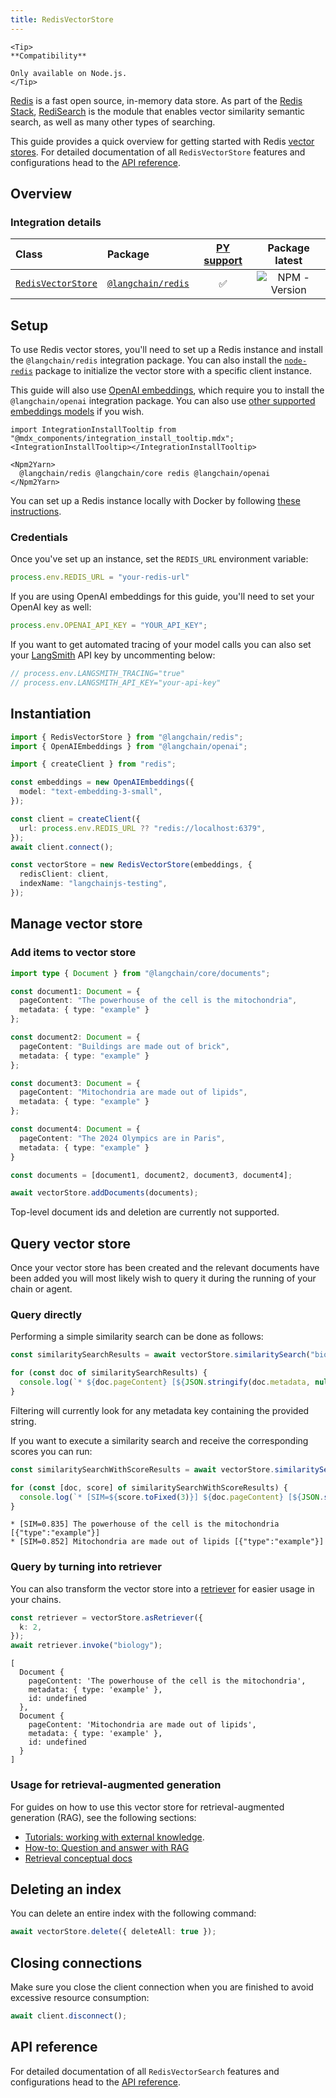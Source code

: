 ```yaml
---
title: RedisVectorStore
---
```


```{=mdx}
<Tip>
**Compatibility**

Only available on Node.js.
</Tip>
```
[Redis](https://redis.io/) is a fast open source, in-memory data store. As part of the [Redis Stack](https://redis.io/docs/latest/operate/oss_and_stack/install/install-stack/), [RediSearch](https://redis.io/docs/latest/develop/interact/search-and-query/) is the module that enables vector similarity semantic search, as well as many other types of searching.

This guide provides a quick overview for getting started with Redis [vector stores](/oss/concepts/#vectorstores). For detailed documentation of all `RedisVectorStore` features and configurations head to the [API reference](https://api.js.langchain.com/classes/langchain_redis.RedisVectorStore.html).

## Overview

### Integration details

| Class | Package | [PY support](https://python.langchain.com/docs/integrations/vectorstores/redis/) |  Package latest |
| :--- | :--- | :---: | :---: |
| [`RedisVectorStore`](https://api.js.langchain.com/classes/langchain_redis.RedisVectorStore.html) | [`@langchain/redis`](https://npmjs.com/@langchain/redis/) | ✅ |  ![NPM - Version](https://img.shields.io/npm/v/@langchain/redis?style=flat-square&label=%20&) |

## Setup

To use Redis vector stores, you'll need to set up a Redis instance and install the `@langchain/redis` integration package. You can also install the [`node-redis`](https://github.com/redis/node-redis) package to initialize the vector store with a specific client instance.

This guide will also use [OpenAI embeddings](/oss/integrations/text_embedding/openai), which require you to install the `@langchain/openai` integration package. You can also use [other supported embeddings models](/oss/integrations/text_embedding) if you wish.

```{=mdx}
import IntegrationInstallTooltip from "@mdx_components/integration_install_tooltip.mdx";
<IntegrationInstallTooltip></IntegrationInstallTooltip>

<Npm2Yarn>
  @langchain/redis @langchain/core redis @langchain/openai
</Npm2Yarn>
```
You can set up a Redis instance locally with Docker by following [these instructions](https://redis.io/docs/latest/operate/oss_and_stack/install/install-stack/docker/#redisredis-stack).

### Credentials

Once you've set up an instance, set the `REDIS_URL` environment variable:

```typescript
process.env.REDIS_URL = "your-redis-url"
```
If you are using OpenAI embeddings for this guide, you'll need to set your OpenAI key as well:

```typescript
process.env.OPENAI_API_KEY = "YOUR_API_KEY";
```
If you want to get automated tracing of your model calls you can also set your [LangSmith](https://docs.smith.langchain.com/) API key by uncommenting below:

```typescript
// process.env.LANGSMITH_TRACING="true"
// process.env.LANGSMITH_API_KEY="your-api-key"
```
## Instantiation


```typescript
import { RedisVectorStore } from "@langchain/redis";
import { OpenAIEmbeddings } from "@langchain/openai";

import { createClient } from "redis";

const embeddings = new OpenAIEmbeddings({
  model: "text-embedding-3-small",
});

const client = createClient({
  url: process.env.REDIS_URL ?? "redis://localhost:6379",
});
await client.connect();

const vectorStore = new RedisVectorStore(embeddings, {
  redisClient: client,
  indexName: "langchainjs-testing",
});
```
## Manage vector store

### Add items to vector store


```typescript
import type { Document } from "@langchain/core/documents";

const document1: Document = {
  pageContent: "The powerhouse of the cell is the mitochondria",
  metadata: { type: "example" }
};

const document2: Document = {
  pageContent: "Buildings are made out of brick",
  metadata: { type: "example" }
};

const document3: Document = {
  pageContent: "Mitochondria are made out of lipids",
  metadata: { type: "example" }
};

const document4: Document = {
  pageContent: "The 2024 Olympics are in Paris",
  metadata: { type: "example" }
}

const documents = [document1, document2, document3, document4];

await vectorStore.addDocuments(documents);
```
Top-level document ids and deletion are currently not supported.

## Query vector store

Once your vector store has been created and the relevant documents have been added you will most likely wish to query it during the running of your chain or agent.

### Query directly

Performing a simple similarity search can be done as follows:


```typescript
const similaritySearchResults = await vectorStore.similaritySearch("biology", 2);

for (const doc of similaritySearchResults) {
  console.log(`* ${doc.pageContent} [${JSON.stringify(doc.metadata, null)}]`);
}
```
Filtering will currently look for any metadata key containing the provided string.

If you want to execute a similarity search and receive the corresponding scores you can run:


```typescript
const similaritySearchWithScoreResults = await vectorStore.similaritySearchWithScore("biology", 2)

for (const [doc, score] of similaritySearchWithScoreResults) {
  console.log(`* [SIM=${score.toFixed(3)}] ${doc.pageContent} [${JSON.stringify(doc.metadata)}]`);
}
```
```output
* [SIM=0.835] The powerhouse of the cell is the mitochondria [{"type":"example"}]
* [SIM=0.852] Mitochondria are made out of lipids [{"type":"example"}]
```
### Query by turning into retriever

You can also transform the vector store into a [retriever](/oss/concepts/retrievers) for easier usage in your chains.


```typescript
const retriever = vectorStore.asRetriever({
  k: 2,
});
await retriever.invoke("biology");
```
```output
[
  Document {
    pageContent: 'The powerhouse of the cell is the mitochondria',
    metadata: { type: 'example' },
    id: undefined
  },
  Document {
    pageContent: 'Mitochondria are made out of lipids',
    metadata: { type: 'example' },
    id: undefined
  }
]
```
### Usage for retrieval-augmented generation

For guides on how to use this vector store for retrieval-augmented generation (RAG), see the following sections:

- [Tutorials: working with external knowledge](/oss/tutorials/#working-with-external-knowledge).
- [How-to: Question and answer with RAG](/oss/how-to/#qa-with-rag)
- [Retrieval conceptual docs](/oss/concepts/retrieval)

## Deleting an index

You can delete an entire index with the following command:


```typescript
await vectorStore.delete({ deleteAll: true });
```

## Closing connections

Make sure you close the client connection when you are finished to avoid excessive resource consumption:


```typescript
await client.disconnect();
```

## API reference

For detailed documentation of all `RedisVectorSearch` features and configurations head to the [API reference](https://api.js.langchain.com/classes/langchain_redis.RedisVectorStore.html).
